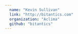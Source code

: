 ```yaml
---
  name: "Kevin Sullivan"
  link: "http://bitantics.com"
  organization: "Aclima"
  github: "bitantics"
---
```


